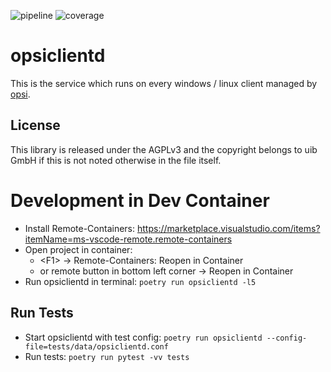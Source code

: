 ![pipeline](https://gitlab.uib.gmbh/uib/opsiclientd/badges/v4.2/pipeline.svg)
![coverage](https://gitlab.uib.gmbh/uib/opsiclientd/badges/v4.2/coverage.svg)

# opsiclientd
This is the service which runs on every windows / linux client managed by [opsi](http://www.opsi.org/).


## License
This library is released under the AGPLv3 and the copyright belongs to
uib GmbH if this is not noted otherwise in the file itself.

# Development in Dev Container
* Install Remote-Containers: https://marketplace.visualstudio.com/items?itemName=ms-vscode-remote.remote-containers
* Open project in container:
	* \<F1\> -> Remote-Containers: Reopen in Container
	* or remote button in bottom left corner -> Reopen in Container
* Run opsiclientd in terminal: `poetry run opsiclientd -l5`

## Run Tests
* Start opsiclientd with test config: `poetry run opsiclientd --config-file=tests/data/opsiclientd.conf`
* Run tests: `poetry run pytest -vv tests`
